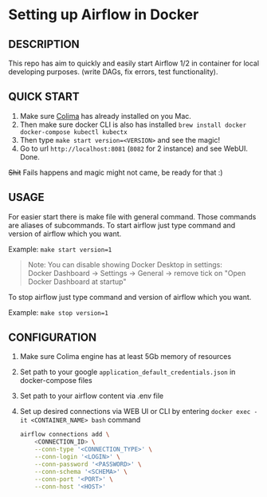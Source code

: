 # Setting up Airflow in Docker

## DESCRIPTION

This repo has aim to quickly and easily start Airflow 1/2 in container for local developing purposes.
(write DAGs, fix errors, test functionality).

## QUICK START

1. Make sure [Colima](https://github.com/abiosoft/colima/blob/main/README.md) has already installed on you Mac.
2. Then make sure docker CLI is also has installed `brew install docker docker-compose kubectl kubectx`
3. Then type `make start version=<VERSION>` and see the magic!
4. Go to url `http://localhost:8081` (`8082` for 2 instance) and see WebUI. Done.

~~Shit~~ Fails happens and magic might not came, be ready for that :)

## USAGE

For easier start there is make file with general command. Those commands are aliases of subcommands.
To start airflow just type command and version of airflow which you want.

Example: `make start version=1`

> Note: You can disable showing Docker Desktop in settings: \
> Docker Dashboard -> Settings -> General -> remove tick on "Open Docker Dashboard at startup"

To stop airflow just type command and version of airflow which you want.

Example: `make stop version=1`

## CONFIGURATION

1. Make sure Colima engine has at least 5Gb memory of resources
2. Set path to your google `application_default_credentials.json` in docker-compose files
3. Set path to your airflow content via .env file
4. Set up desired connections via WEB UI or CLI by entering `docker exec -it <CONTAINER_NAME> bash` command

    ```bash
    airflow connections add \
        <CONNECTION_ID> \
        --conn-type '<CONNECTION_TYPE>' \
        --conn-login '<LOGIN>' \
        --conn-password '<PASSWORD>' \
        --conn-schema '<SCHEMA>' \
        --conn-port '<PORT>' \
        --conn-host '<HOST>'
    ```
